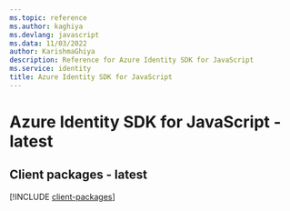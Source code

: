 ```yaml
---
ms.topic: reference
ms.author: kaghiya
ms.devlang: javascript
ms.data: 11/03/2022
author: KarishmaGhiya
description: Reference for Azure Identity SDK for JavaScript
ms.service: identity
title: Azure Identity SDK for JavaScript
---
```

# Azure Identity SDK for JavaScript - latest

## Client packages - latest
[!INCLUDE [client-packages](identity-client-index.md)]